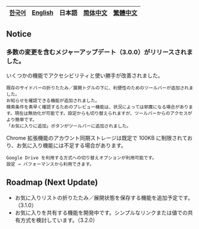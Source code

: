 | [한국어](../ko/notice.md) | [English](../en/notice.md) | **日本語** | [简体中文](../zh_CN/notice.md) | [繁體中文](../zh_TW/notice.md) |
|---|---|---|---|---|

## Notice

### 多数の変更を含むメジャーアップデート（3.0.0）がリリースされました。

いくつかの機能でアクセシビリティと使い勝手が改善されました。
```
既存のサイドバーの折りたたみ／展開トグルの下に、利便性のためのツールバーが追加されました。
お知らせを確認できる機能が追加されました。
検索条件を素早く確認するためのプレビュー機能は、状況によっては邪魔になる場合があります。現在は無効化が可能です。設定からも切り替えられますが、ツールバーからのアクセスがより簡単です。
「お気に入りに追加」ボタンがツールバーに追加されました。
```

Chrome 拡張機能のアカウント同期ストレージは既定で 100KB に制限されており、お気に入り機能には不足する場合があります。
```
Google Drive を利用する方式への切り替えオプションが利用可能です。
設定 → パフォーマンスから利用できます。
```

## Roadmap (Next Update)

- お気に入りリストの折りたたみ／展開状態を保存する機能を追加予定です。（3.1.0）
- お気に入りを共有する機能を開発中です。シンプルなリンクまたは値での共有方式を検討しています。（3.2.0）

